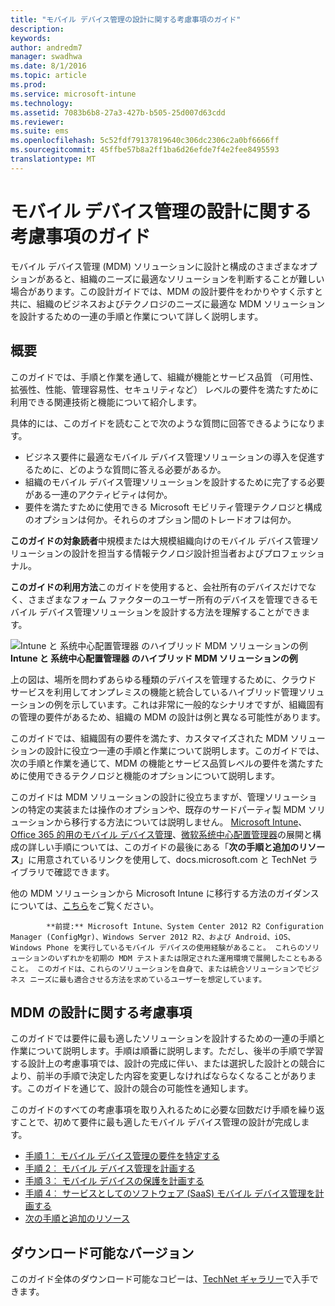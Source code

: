 ```yaml
---
title: "モバイル デバイス管理の設計に関する考慮事項のガイド"
description: 
keywords: 
author: andredm7
manager: swadhwa
ms.date: 8/1/2016
ms.topic: article
ms.prod: 
ms.service: microsoft-intune
ms.technology: 
ms.assetid: 7083b6b8-27a3-427b-b505-25d007d63cdd
ms.reviewer: 
ms.suite: ems
ms.openlocfilehash: 5c52fdf79137819640c306dc2306c2a0bf6666ff
ms.sourcegitcommit: 45ffbe57b8a2ff1ba6d26efde7f4e2fee8495593
translationtype: MT
---
```

# <a name="-"></a>モバイル デバイス管理の設計に関する考慮事項のガイド

モバイル デバイス管理 (MDM) ソリューションに設計と構成のさまざまなオプションがあると、組織のニーズに最適なソリューションを判断することが難しい場合があります。この設計ガイドでは、MDM の設計要件をわかりやすく示すと共に、組織のビジネスおよびテクノロジのニーズに最適な MDM ソリューションを設計するための一連の手順と作業について詳しく説明します。 

## <a name=""></a>概要

このガイドでは、手順と作業を通して、組織が機能とサービス品質 （可用性、拡張性、性能、管理容易性、セキュリティなど） レベルの要件を満たすために利用できる関連技術と機能について紹介します。

具体的には、このガイドを読むことで次のような質問に回答できるようになります。

- ビジネス要件に最適なモバイル デバイス管理ソリューションの導入を促進するために、どのような質問に答える必要があるか。
- 組織のモバイル デバイス管理ソリューションを設計するために完了する必要がある一連のアクティビティは何か。
- 要件を満たすために使用できる Microsoft モビリティ管理テクノロジと構成のオプションは何か。それらのオプション間のトレードオフは何か。

**このガイドの対象読者**中規模または大規模組織向けのモバイル デバイス管理ソリューションの設計を担当する情報テクノロジ設計担当者およびプロフェッショナル。

**このガイドの利用方法**このガイドを使用すると、会社所有のデバイスだけでなく、さまざまなフォーム ファクターのユーザー所有のデバイスを管理できるモバイル デバイス管理ソリューションを設計する方法を理解することができます。

![Intune と 系统中心配置管理器 のハイブリッド MDM ソリューションの例](./media/MDM_Figure_01.png)
**Intune と 系统中心配置管理器 のハイブリッド MDM ソリューションの例**

上の図は、場所を問わずあらゆる種類のデバイスを管理するために、クラウド サービスを利用してオンプレミスの機能と統合しているハイブリッド管理ソリューションの例を示しています。これは非常に一般的なシナリオですが、組織固有の管理の要件があるため、組織の MDM の設計は例と異なる可能性があります。
 
このガイドでは、組織固有の要件を満たす、カスタマイズされた MDM ソリューションの設計に役立つ一連の手順と作業について説明します。このガイドでは、次の手順と作業を通じて、MDM の機能とサービス品質レベルの要件を満たすために使用できるテクノロジと機能のオプションについて説明します。 

このガイドは MDM ソリューションの設計に役立ちますが、管理ソリューションの特定の実装または操作のオプションや、既存のサードパーティ製 MDM ソリューションから移行する方法については説明しません。            [Microsoft Intune](/Intune/)、[Office 365 的用のモバイル デバイス管理](https://technet.microsoft.com/library/ms.o365.cc.devicepolicy.aspx)、[微软系统中心配置管理器](https://technet.microsoft.com/library/cc507089.aspx)の展開と構成の詳しい手順については、このガイドの最後にある「**次の手順と追加のリソース**」に用意されているリンクを使用して、docs.microsoft.com と TechNet ライブラリで確認できます。

他の MDM ソリューションから Microsoft Intune に移行する方法のガイダンスについては、[こちら](https://blogs.technet.microsoft.com/intunesupport/2016/02/10/new-guide-on-how-to-migrate-from-other-mdm-technologies-to-microsoft-intune/)をご覧ください。


            **前提:** Microsoft Intune、System Center 2012 R2 Configuration Manager (ConfigMgr)、Windows Server 2012 R2、および Android、iOS、Windows Phone を実行しているモバイル デバイスの使用経験があること。 これらのソリューションのいずれかを初期の MDM テストまたは限定された運用環境で展開したこともあること。 このガイドは、これらのソリューションを自身で、または統合ソリューションでビジネス ニーズに最も適合させる方法を求めているユーザーを想定しています。

## <a name="mdm-"></a>MDM の設計に関する考慮事項
このガイドでは要件に最も適したソリューションを設計するための一連の手順と作業について説明します。手順は順番に説明します。ただし、後半の手順で学習する設計上の考慮事項では、設計の完成に伴い、または選択した設計との競合により、前半の手順で決定した内容を変更しなければならなくなることがあります。このガイドを通じて、設計の競合の可能性を通知します。

このガイドのすべての考慮事項を取り入れるために必要な回数だけ手順を繰り返すことで、初めて要件に最も適したモバイル デバイス管理の設計が完成します。 

- [手順 1︰ モバイル デバイス管理の要件を特定する](mdm-step-1-identify-your-mobile-device-management-requirements.md)
- [手順 2︰ モバイル デバイス管理を計画する](mdm-step-2-plan-for-mobile-device-management.md)
- [手順 3︰ モバイル デバイスの保護を計画する](mdm-step-3-plan-enhancing-mobile-devices-protection.md)
- [手順 4︰ サービスとしてのソフトウェア (SaaS) モバイル デバイス管理を計画する](mdm-step-4-plan-for-software-as-a-service-mobile-device-management.md)
- [次の手順と追加のリソース](mdm-next-steps-and-additional-resources.md)
        
## <a name=""></a>ダウンロード可能なバージョン
このガイド全体のダウンロード可能なコピーは、[TechNet ギャラリー](https://gallery.technet.microsoft.com/Mobile-Device-Management-7d401582)で入手できます。
